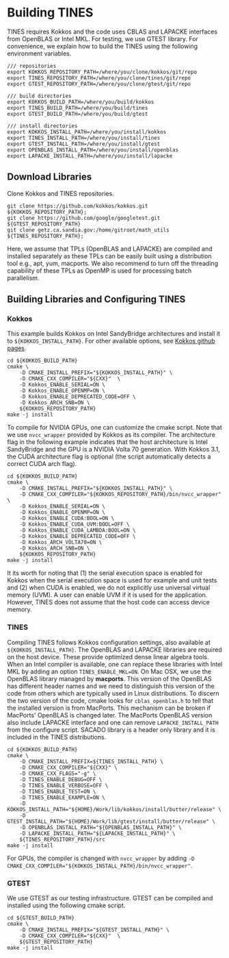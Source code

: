 # Building TINES

TINES requires Kokkos and the code uses CBLAS and LAPACKE interfaces from OpenBLAS or Intel MKL. For testing, we use GTEST library. For convenience, we explain how to build the TINES using the following environment variables.

```
/// repositories
export KOKKOS_REPOSITORY_PATH=/where/you/clone/kokkos/git/repo
export TINES_REPOSITORY_PATH=/where/you/clone/tines/git/repo
export GTEST_REPOSITORY_PATH=/where/you/clone/gtest/git/repo

/// build directories
export KOKKOS_BUILD_PATH=/where/you/build/kokkos
export TINES_BUILD_PATH=/where/you/build/tines
export GTEST_BUILD_PATH=/where/you/build/gtest

/// install directories
export KOKKOS_INSTALL_PATH=/where/you/install/kokkos
export TINES_INSTALL_PATH=/where/you/install/tines
export GTEST_INSTALL_PATH=/where/you/install/gtest
export OPENBLAS_INSTALL_PATH=/where/you/install/openblas
export LAPACKE_INSTALL_PATH=/where/you/install/lapacke
```

## Download Libraries

Clone Kokkos and TINES repositories.

```
git clone https://github.com/kokkos/kokkos.git ${KOKKOS_REPOSITORY_PATH};
git clone https://github.com/google/googletest.git ${GTEST_REPOSITORY_PATH}
git clone getz.ca.sandia.gov:/home/gitroot/math_utils ${TINES_REPOSITORY_PATH};
```

Here, we assume that TPLs (OpenBLAS and LAPACKE) are compiled and installed separately as these TPLs can be easily built using a distribution tool e.g., apt, yum, macports. We also recommend to turn off the threading capability of these TPLs as OpenMP is used for processing batch parallelism.

## Building Libraries and Configuring TINES

### Kokkos

This example builds Kokkos on Intel SandyBridge architectures and install it to ``${KOKKOS_INSTALL_PATH}``. For other available options, see [Kokkos github pages](https://github.com/kokkos/kokkos).

```
cd ${KOKKOS_BUILD_PATH}
cmake \
    -D CMAKE_INSTALL_PREFIX="${KOKKOS_INSTALL_PATH}" \
    -D CMAKE_CXX_COMPILER="${CXX}"  \
    -D Kokkos_ENABLE_SERIAL=ON \
    -D Kokkos_ENABLE_OPENMP=ON \
    -D Kokkos_ENABLE_DEPRECATED_CODE=OFF \
    -D Kokkos_ARCH_SNB=ON \
    ${KOKKOS_REPOSITORY_PATH}
make -j install
```

To compile for NVIDIA GPUs, one can customize the cmake script. Note that we use ``nvcc_wrapper`` provided by Kokkos as its compiler. The architecture flag in the following example indicates that the host architecture is Intel SandyBridge and the GPU is a NVIDIA Volta 70 generation. With Kokkos 3.1, the CUDA architecture flag is optional (the script automatically detects a correct CUDA arch flag).
```
cd ${KOKKOS_BUILD_PATH}
cmake \
    -D CMAKE_INSTALL_PREFIX="${KOKKOS_INSTALL_PATH}" \
    -D CMAKE_CXX_COMPILER="${KOKKOS_REPOSITORY_PATH}/bin/nvcc_wrapper"  \
    -D Kokkos_ENABLE_SERIAL=ON \
    -D Kokkos_ENABLE_OPENMP=ON \
    -D Kokkos_ENABLE_CUDA:BOOL=ON \
    -D Kokkos_ENABLE_CUDA_UVM:BOOL=OFF \
    -D Kokkos_ENABLE_CUDA_LAMBDA:BOOL=ON \
    -D Kokkos_ENABLE_DEPRECATED_CODE=OFF \
    -D Kokkos_ARCH_VOLTA70=ON \
    -D Kokkos_ARCH_SNB=ON \
    ${KOKKOS_REPOSITORY_PATH}
make -j install
```

It its worth for noting that (1) the serial execution space is enabled for Kokkos when the serial execution space is used for example and unit tests and (2) when CUDA is enabled, we do not explicitly use universal virtual memory (UVM). A user can enable UVM if it is used for the application. However, TINES does not assume that the host code can access device memory.

### TINES

Compiling TINES follows Kokkos configuration settings, also available at ``${KOKKOS_INSTALL_PATH}``. The OpenBLAS and LAPACKE libraries are required on the host device. These provide optimized dense linear algebra tools. When an Intel compiler is available, one can replace these libraries with Intel MKL by adding an option ``TINES_ENABLE_MKL=ON``. On Mac OSX, we use the OpenBLAS library managed by **macports**. This version of the OpenBLAS has different header names and we need to distinguish this version of the code from others which are typically used in Linux distributions. To discern the two version of the code, cmake looks for ``cblas_openblas.h`` to tell that the installed version is from MacPorts. This mechanism can be broken if MacPorts' OpenBLAS is changed later. The MacPorts OpenBLAS version also include LAPACKE interface and one can remove ``LAPACKE_INSTALL_PATH`` from the configure script. SACADO library is a header only library and it is included in the TINES distributions.

```
cd ${KOKKOS_BUILD_PATH}
cmake \
    -D CMAKE_INSTALL_PREFIX=${TINES_INSTALL_PATH} \
    -D CMAKE_CXX_COMPILER="${CXX}" \
    -D CMAKE_CXX_FLAGS="-g" \
    -D TINES_ENABLE_DEBUG=OFF \
    -D TINES_ENABLE_VERBOSE=OFF \
    -D TINES_ENABLE_TEST=ON \
    -D TINES_ENABLE_EXAMPLE=ON \
    -D KOKKOS_INSTALL_PATH="${HOME}/Work/lib/kokkos/install/butter/release" \
    -D GTEST_INSTALL_PATH="${HOME}/Work/lib/gtest/install/butter/release" \
    -D OPENBLAS_INSTALL_PATH="${OPENBLAS_INSTALL_PATH}" \
    -D LAPACKE_INSTALL_PATH="${LAPACKE_INSTALL_PATH}" \
    ${TINES_REPOSITORY_PATH}/src
make -j install
```

For GPUs, the compiler is changed with ``nvcc_wrapper`` by adding ``-D CMAKE_CXX_COMPILER="${KOKKOS_INSTALL_PATH}/bin/nvcc_wrapper"``.

### GTEST

We use GTEST as our testing infrastructure. GTEST can be compiled and installed using the following cmake script.

```
cd ${GTEST_BUILD_PATH}
cmake \
    -D CMAKE_INSTALL_PREFIX="${GTEST_INSTALL_PATH}" \
    -D CMAKE_CXX_COMPILER="${CXX}"  \
    ${GTEST_REPOSITORY_PATH}
make -j install
```
